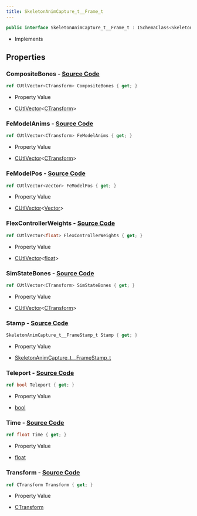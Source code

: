 ```yaml
---
title: SkeletonAnimCapture_t__Frame_t
---
```


```csharp
public interface SkeletonAnimCapture_t__Frame_t : ISchemaClass<SkeletonAnimCapture_t__Frame_t>, ISchemaField, ISchemaClass, INativeHandle
```

- Implements

## Properties

### **CompositeBones** - [Source Code](https://github.com/swiftly-solution/swiftlys2/blob/main/managed/src/SwiftlyS2.Generated/Schemas/Interfaces/SkeletonAnimCapture_t__Frame_t.cs#L24)

```csharp
ref CUtlVector<CTransform> CompositeBones { get; }
```

- Property Value

- [CUtlVector](/docs/api/-1)<[CTransform](/docs/api/shared/natives/ctransform)>

### **FeModelAnims** - [Source Code](https://github.com/swiftly-solution/swiftlys2/blob/main/managed/src/SwiftlyS2.Generated/Schemas/Interfaces/SkeletonAnimCapture_t__Frame_t.cs#L28)

```csharp
ref CUtlVector<CTransform> FeModelAnims { get; }
```

- Property Value

- [CUtlVector](/docs/api/-1)<[CTransform](/docs/api/shared/natives/ctransform)>

### **FeModelPos** - [Source Code](https://github.com/swiftly-solution/swiftlys2/blob/main/managed/src/SwiftlyS2.Generated/Schemas/Interfaces/SkeletonAnimCapture_t__Frame_t.cs#L30)

```csharp
ref CUtlVector<Vector> FeModelPos { get; }
```

- Property Value

- [CUtlVector](/docs/api/-1)<[Vector](/docs/api/shared/natives/vector)>

### **FlexControllerWeights** - [Source Code](https://github.com/swiftly-solution/swiftlys2/blob/main/managed/src/SwiftlyS2.Generated/Schemas/Interfaces/SkeletonAnimCapture_t__Frame_t.cs#L32)

```csharp
ref CUtlVector<float> FlexControllerWeights { get; }
```

- Property Value

- [CUtlVector](/docs/api/-1)<[float](https://learn.microsoft.com/dotnet/api/system.single)>

### **SimStateBones** - [Source Code](https://github.com/swiftly-solution/swiftlys2/blob/main/managed/src/SwiftlyS2.Generated/Schemas/Interfaces/SkeletonAnimCapture_t__Frame_t.cs#L26)

```csharp
ref CUtlVector<CTransform> SimStateBones { get; }
```

- Property Value

- [CUtlVector](/docs/api/-1)<[CTransform](/docs/api/shared/natives/ctransform)>

### **Stamp** - [Source Code](https://github.com/swiftly-solution/swiftlys2/blob/main/managed/src/SwiftlyS2.Generated/Schemas/Interfaces/SkeletonAnimCapture_t__Frame_t.cs#L18)

```csharp
SkeletonAnimCapture_t__FrameStamp_t Stamp { get; }
```

- Property Value

- [SkeletonAnimCapture_t__FrameStamp_t](/docs/api/shared/schemadefinitions/skeletonanimcapture_t__framestamp_t)

### **Teleport** - [Source Code](https://github.com/swiftly-solution/swiftlys2/blob/main/managed/src/SwiftlyS2.Generated/Schemas/Interfaces/SkeletonAnimCapture_t__Frame_t.cs#L22)

```csharp
ref bool Teleport { get; }
```

- Property Value

- [bool](https://learn.microsoft.com/dotnet/api/system.boolean)

### **Time** - [Source Code](https://github.com/swiftly-solution/swiftlys2/blob/main/managed/src/SwiftlyS2.Generated/Schemas/Interfaces/SkeletonAnimCapture_t__Frame_t.cs#L16)

```csharp
ref float Time { get; }
```

- Property Value

- [float](https://learn.microsoft.com/dotnet/api/system.single)

### **Transform** - [Source Code](https://github.com/swiftly-solution/swiftlys2/blob/main/managed/src/SwiftlyS2.Generated/Schemas/Interfaces/SkeletonAnimCapture_t__Frame_t.cs#L20)

```csharp
ref CTransform Transform { get; }
```

- Property Value

- [CTransform](/docs/api/shared/natives/ctransform)

